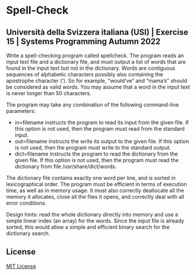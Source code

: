 # Spell-Check

## Università della Svizzera italiana (USI) | Exercise 15 | Systems Programming Autumn 2022

Write a spell-checking program called spellcheck. The program reads an input text file and a dictionary file, and must output a list of words that are found in the input text but not in the dictionary. Words are contiguous sequences of alphabetic characters possibly
also containing the apostrophe character (’). So for example, “would’ve” and “mama’s” should be considered as valid words. You may assume that a word in the input text is never longer than 50 characters.

The program may take any combination of the following command-line parameters:
* in=filename instructs the program to read its input from the given file. If this option is not used, then the program must read from the standard input.
* out=filename instructs the write its output to the given file. If this option is not used, then
the program must write to the standard output.
* dict=filename instructs the program to read the dictionary from the given file. If this option is not used, then the program must read the dictionary from file /usr/share/dict/words.

The dictionary file contains exactly one word per line, and is sorted in lexicographical order. The program must be efficient in terms of execution time, as well as in memory usage. It must also correctly deallocate all the memory it allocates, close all the files it opens, and correctly deal with all error conditions. 

Design hints: read the whole dictionary directly into memory and use a simple linear index (an array) for the words. Since the input file is already sorted, this would allow a simple and efficient binary search for the dictionary search.

## License
[MIT License](LICENSE)
